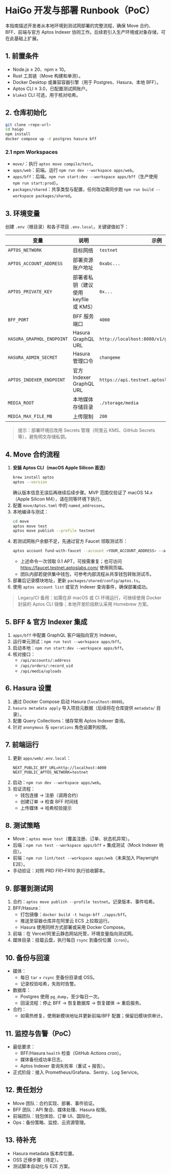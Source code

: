 # HaiGo 开发与部署 Runbook（PoC）

本指南描述开发者从本地环境到测试网部署的完整流程，确保 Move 合约、BFF、前端与官方 Aptos Indexer 协同工作。后续若引入生产环境或对象存储，可在此基础上扩展。

## 1. 前置条件
- Node.js ≥ 20、npm ≥ 10。
- Rust 工具链（Move 构建和单测）。
- Docker Desktop 或兼容容器引擎（用于 Postgres、Hasura、本地 BFF）。
- Aptos CLI ≥ 3.0，已配置测试网账户。
- `blake3` CLI 可选，用于核对哈希。

## 2. 仓库初始化
```bash
git clone <repo-url>
cd haigo
npm install
docker compose up -d postgres hasura bff
```

### 2.1 npm Workspaces
- `move/`：执行 `aptos move compile/test`。
- `apps/web`：前端。运行 `npm run dev --workspace apps/web`。
- `apps/bff`：后端。`npm run start:dev --workspace apps/bff`（生产使用 `npm run start:prod`）。
- `packages/shared`：共享类型与配置，任何改动需同步跑 `npm run build --workspace packages/shared`。

## 3. 环境变量
创建 `.env`（根目录）和各子项目 `.env.local`，关键键值如下：

| 变量 | 说明 | 示例 |
|------|------|------|
| `APTOS_NETWORK` | 目标网络 | `testnet` |
| `APTOS_ACCOUNT_ADDRESS` | 部署资源账户地址 | `0xabc...` |
| `APTOS_PRIVATE_KEY` | 部署者私钥（建议使用 keyfile 或 KMS） | `0x...` |
| `BFF_PORT` | BFF 服务端口 | `4000` |
| `HASURA_GRAPHQL_ENDPOINT` | Hasura GraphQL URL | `http://localhost:8080/v1/graphql` |
| `HASURA_ADMIN_SECRET` | Hasura 管理口令 | `changeme` |
| `APTOS_INDEXER_ENDPOINT` | 官方 Indexer GraphQL URL | `https://api.testnet.aptoslabs.com/v1/graphql` |
| `MEDIA_ROOT` | 本地媒体存储目录 | `./storage/media` |
| `MEDIA_MAX_FILE_MB` | 上传限制 | `200` |

> 提示：部署环境应改用 Secrets 管理（阿里云 KMS、GitHub Secrets 等），避免明文存储私钥。

## 4. Move 合约流程
1. **安装 Aptos CLI（macOS Apple Silicon 首选）**
   ```bash
   brew install aptos
   aptos --version
   ```
   确认版本信息无误后再继续后续步骤。MVP 范围仅验证了 macOS 14.x（Apple Silicon M4），请在同等环境下执行。
2. 配置 `move/Aptos.toml` 中的 `named_addresses`。
3. 本地编译与测试：
   ```bash
   cd move
   aptos move test
   aptos move publish --profile testnet
   ```
4. 若测试网账户余额不足，先通过官方 Faucet 领取测试币：
   ```bash
   aptos account fund-with-faucet --account <YOUR_ACCOUNT_ADDRESS> --amount 100000000 --url https://faucet.testnet.aptoslabs.com
   ```
   - 上述命令一次领取 0.1 APT，可按需重复；也可访问 https://faucet.testnet.aptoslabs.com/ 使用网页端。
   - 团队内部若提供集中钱包，可参考内部流程从共享钱包转账测试币。
4. 部署后记录模块地址，更新 `packages/shared/config/aptos.ts`。
5. 使用 `aptos account list` 或官方 Indexer 查询事件，确保部署成功。

> Legacy/CI 备用：如需在非 macOS 或 CI 环境运行，可继续使用 Docker 封装的 Aptos CLI 镜像；本地开发阶段默认采用 Homebrew 方案。

## 5. BFF & 官方 Indexer 集成
1. `apps/bff` 中配置 GraphQL 客户端指向官方 Indexer。
2. 运行单元测试：`npm run test --workspace apps/bff`。
3. 启动本地：`npm run start:dev --workspace apps/bff`。
4. 核对接口：
   - `/api/accounts/:address`
   - `/api/orders/:record_uid`
   - `/api/media/uploads`

## 6. Hasura 设置
1. 通过 Docker Compose 启动 Hasura (`localhost:8080`)。
2. `hasura metadata apply` 导入项目元数据（后续将在仓库提供 `metadata/` 目录）。
3. 配置 Query Collections：储存常用 Aptos Indexer 查询。
4. 针对 `anonymous` 与 `operations` 角色设置列权限。

## 7. 前端运行
1. 更新 `apps/web/.env.local`：
   ```env
   NEXT_PUBLIC_BFF_URL=http://localhost:4000
   NEXT_PUBLIC_APTOS_NETWORK=testnet
   ```
2. 启动：`npm run dev --workspace apps/web`。
3. 验证流程：
   - 钱包连接 → 注册（调用合约）
   - 创建订单 → 检查 BFF 时间线
   - 上传媒体 → 哈希校验提示

## 8. 测试策略
- Move：`aptos move test`（覆盖注册、订单、状态机异常）。
- 后端：`npm run test --workspace apps/bff` + 集成测试（Mock Indexer 响应）。
- 前端：`npm run lint/test --workspace apps/web`（未来加入 Playwright E2E）。
- 手动验证：对照 PRD FR1–FR10 执行验收脚本。

## 9. 部署到测试网
1. 合约：`aptos move publish --profile testnet`。记录版本、事件哈希。
2. BFF/Hasura：
   - 打包镜像：`docker build -t haigo-bff ./apps/bff`。
   - 推送至容器仓库并在阿里云 ECS 上拉取运行。
   - Hasura 使用同样方式部署或采用 Docker Compose。
3. 前端：在 Vercel/阿里云静态网站托管，环境变量指向测试网。
4. 媒体目录：挂载云盘，执行每日 `rsync` 到备份位置（`cron`）。

## 10. 备份与回滚
- 媒体：
  - 每日 `tar` + `rsync` 至备份目录或 OSS。
  - 记录校验哈希，失败时告警。
- 数据库：
  - Postgres 使用 `pg_dump`，至少每日一次。
  - 回滚流程：停止 BFF → 恢复数据库 → 恢复媒体 → 重启服务。
- 合约：
  - 如需热修复，使用新模块地址并更新前端/BFF 配置；保留旧模块供审计。

## 11. 监控与告警（PoC）
- 最低要求：
  - BFF/Hasura `health` 检查（GitHub Actions cron）。
  - 媒体备份成功率日志。
  - Aptos Indexer 查询失败率（重试 + 报告）。
- 正式阶段：接入 Prometheus/Grafana、Sentry、Log Service。

## 12. 责任划分
- Move 团队：合约实现、部署、事件验证。
- BFF 团队：API 聚合、媒体处理、Hasura 权限。
- 前端团队：钱包体验、订单 UI、国际化。
- Ops：备份策略、监控、云资源管理。

## 13. 待补充
- Hasura metadata 版本库位置。
- OSS 迁移步骤（待定）。
- 测试脚本自动化与 E2E 方案。
